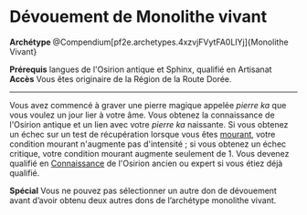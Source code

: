 # Dévouement de Monolithe vivant

<div><strong>Archétype&nbsp;</strong>@Compendium[pf2e.archetypes.4xzvjFVytFA0LIYj]{Monolithe Vivant}</div>
<p><span id="ctl00_MainContent_DetailedOutput"><strong>Prérequis</strong> langues de l'Osirion antique et Sphinx, qualifié en Artisanat<br><strong>Accès</strong> Vous êtes originaire de la Région de la Route Dorée.<br></span></p>
<hr>
<p>Vous avez commencé à graver une pierre magique appelée <em>pierre ka</em> que vous voulez un jour lier à votre âme. Vous obtenez la connaissance de l'Osirion antique et un lien avec votre <em>pierre ka</em> naissante. Si vous obtenez un échec sur un test de récupération lorsque vous êtes <a href="https://2e.aonprd.com/Conditions.aspx?ID=11">mourant</a>, votre condition mourant n'augmente pas d'intensité ; si vous obtenez un échec critique, votre condition mourant augmente seulement de 1. Vous devenez qualifié en  <a href="https://2e.aonprd.com/Skills.aspx?ID=8">Connaissance</a> de l'Osirion ancien ou expert si vous étiez déjà qualifié.</p>
<p><strong>Spécial</strong> Vous ne pouvez pas sélectionner un autre don de dévouement avant d’avoir obtenu deux autres dons de l’archétype monolithe vivant.&nbsp;</p>